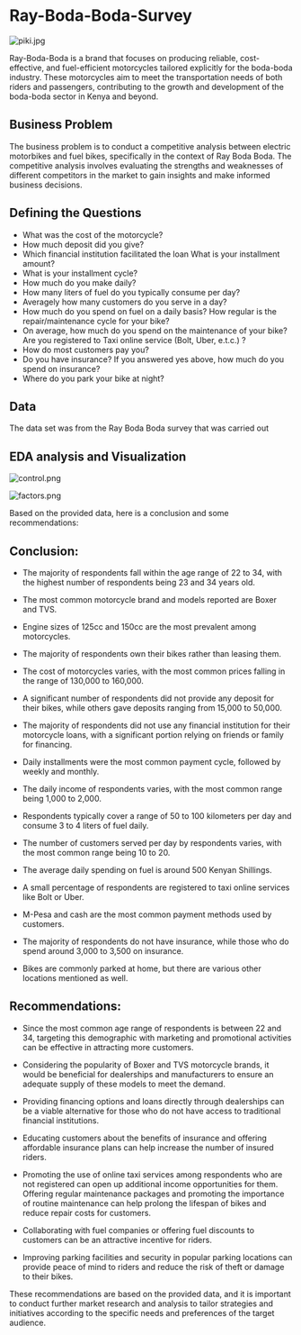 # Ray-Boda-Boda-Survey
![piki.jpg](https://github.com/Lawez/Ray-Boda-Boda-Survey/blob/main/piki.jpg)

Ray-Boda-Boda is a brand that focuses on producing reliable, cost-effective, and fuel-efficient motorcycles tailored explicitly for the boda-boda industry. These motorcycles aim to meet the transportation needs of both riders and passengers, contributing to the growth and development of the boda-boda sector in Kenya and beyond.
## Business Problem
The business problem is to conduct a competitive analysis between electric motorbikes and fuel bikes, specifically in the context of Ray Boda Boda. The competitive analysis involves evaluating the strengths and weaknesses of different competitors in the market to gain insights and make informed business decisions.
## Defining the Questions
* 	What was the cost of the motorcycle?
* 	How much deposit did you give?
* Which financial institution facilitated the loan	What is your installment amount?
* What is your installment cycle?
* How much do you make daily?
* 	How many liters of fuel do you typically consume per day?
* Averagely how many customers do you serve in a day?
* How much do you spend on fuel on a daily basis?	How regular is the repair/maintenance cycle for your bike?
* 	On average, how much do you spend on the maintenance of your bike?	Are you registered to Taxi online service (Bolt, Uber, e.t.c.) ?
* 	How do most customers pay you?
* 	Do you have insurance?	If you answered yes above, how much do you spend on insurance?
* 	Where do you park your bike at night?
## Data
The data set was from the Ray Boda Boda survey that was carried out

## EDA analysis and Visualization
![control.png](https://github.com/Lawez/Ray-Boda-Boda-Survey/blob/main/control.png)




 ![factors.png](https://github.com/Lawez/Ray-Boda-Boda-Survey/blob/main/factors.png)

Based on the provided data, here is a conclusion and some recommendations:

## Conclusion:

* The majority of respondents fall within the age range of 22 to 34, with the highest number of respondents being 23 and 34 years old.

* The most common motorcycle brand and models reported are Boxer and TVS.

* Engine sizes of 125cc and 150cc are the most prevalent among motorcycles.

* The majority of respondents own their bikes rather than leasing them.

* The cost of motorcycles varies, with the most common prices falling in the range of 130,000 to 160,000.

* A significant number of respondents did not provide any deposit for their bikes, while others gave deposits ranging from 15,000 to 50,000.

* The majority of respondents did not use any financial institution for their motorcycle loans, with a significant portion relying on friends or family for financing.


* Daily installments were the most common payment cycle, followed by weekly and monthly.

* The daily income of respondents varies, with the most common range being 1,000 to 2,000.

* Respondents typically cover a range of 50 to 100 kilometers per day and consume 3 to 4 liters of fuel daily.

* The number of customers served per day by respondents varies, with the most common range being 10 to 20.

* The average daily spending on fuel is around 500 Kenyan Shillings.

* A small percentage of respondents are registered to taxi online services like Bolt or Uber.
* M-Pesa and cash are the most common payment methods used by customers.

* The majority of respondents do not have insurance, while those who do spend around 3,000 to 3,500 on insurance.


* Bikes are commonly parked at home, but there are various other locations mentioned as well.

## Recommendations:

* Since the most common age range of respondents is between 22 and 34, targeting this demographic with marketing and promotional activities can be effective in attracting more customers.

* Considering the popularity of Boxer and TVS motorcycle brands, it would be beneficial for dealerships and manufacturers to ensure an adequate supply of these models to meet the demand.

* Providing financing options and loans directly through dealerships can be a viable alternative for those who do not have access to traditional financial institutions.

* Educating customers about the benefits of insurance and offering affordable insurance plans can help increase the number of insured riders.

* Promoting the use of online taxi services among respondents who are not registered can open up additional income opportunities for them.
Offering regular maintenance packages and promoting the importance of routine maintenance can help prolong the lifespan of bikes and reduce repair costs for customers.
* Collaborating with fuel companies or offering fuel discounts to customers can be an attractive incentive for riders.

* Improving parking facilities and security in popular parking locations can provide peace of mind to riders and reduce the risk of theft or damage to their bikes.

These recommendations are based on the provided data, and it is important to conduct further market research and analysis to tailor strategies and initiatives according to the specific needs and preferences of the target audience.
